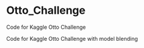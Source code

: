 # Otto_Challenge
Code for Kaggle Otto Challenge 

Code for Kaggle Otto Challenge with model blending
